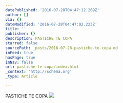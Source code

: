 ```yaml
---
datePublished: '2016-07-28T04:47:12.269Z'
author: []
via: {}
dateModified: '2016-07-28T04:47:02.223Z'
title: ''
publisher: {}
description: PASTICHE TE COPA
starred: false
sourcePath: _posts/2016-07-28-pastiche-te-copa.md
inFeed: true
hasPage: true
inNav: false
url: pastiche-te-copa/index.html
_context: 'http://schema.org'
_type: Article

---
```

PASTICHE TE COPA
![](https://the-grid-user-content.s3-us-west-2.amazonaws.com/d135250d-cbd6-44cf-aef9-7d7fe0e7d948.jpg)